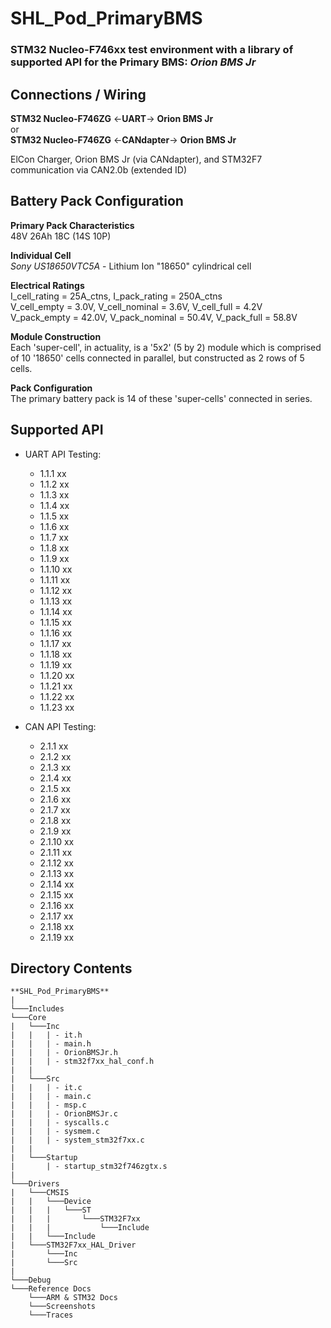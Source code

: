 # SHL_Pod_PrimaryBMS
### STM32 Nucleo-F746xx test environment with a library of supported API for the Primary BMS: *Orion BMS Jr*


## Connections / Wiring
**STM32 Nucleo-F746ZG**    <-**UART**->   **Orion BMS Jr** \
							  or \
**STM32 Nucleo-F746ZG**   <-**CANdapter**->  **Orion BMS Jr**

ElCon Charger, Orion BMS Jr (via CANdapter), and STM32F7 communication via CAN2.0b (extended ID)

## Battery Pack Configuration
**Primary Pack Characteristics** \
48V 26Ah 18C (14S 10P)

**Individual Cell**  \
*Sony US18650VTC5A* - Lithium Ion "18650" cylindrical cell

**Electrical Ratings** \
I_cell_rating = 25A_ctns,   I_pack_rating = 250A_ctns \
V_cell_empty = 3.0V,   V_cell_nominal = 3.6V,   V_cell_full = 4.2V \
V_pack_empty = 42.0V,   V_pack_nominal = 50.4V,   V_pack_full = 58.8V

**Module Construction** \
Each 'super-cell', in actuality, is a '5x2' (5 by 2) module which is comprised of 10 '18650' cells connected in parallel, but constructed as 2 rows of 5 cells.

**Pack Configuration** \
The primary battery pack is 14 of these 'super-cells' connected in series.


## Supported API
- UART API Testing:
	- 1.1.1 		xx
	- 1.1.2 		xx
	- 1.1.3 		xx
	- 1.1.4 		xx
	- 1.1.5 		xx
	- 1.1.6 		xx
	- 1.1.7 		xx
	- 1.1.8 		xx
	- 1.1.9 		xx
	- 1.1.10 		xx
	- 1.1.11 		xx
	- 1.1.12 		xx
	- 1.1.13 		xx
	- 1.1.14 		xx
	- 1.1.15 		xx
	- 1.1.16 		xx
	- 1.1.17 		xx
	- 1.1.18 		xx
	- 1.1.19 		xx
	- 1.1.20 		xx
	- 1.1.21 		xx
	- 1.1.22 		xx
	- 1.1.23 		xx
 
- CAN API Testing:
	- 2.1.1 		xx
	- 2.1.2 		xx
	- 2.1.3 		xx
	- 2.1.4 		xx
	- 2.1.5 		xx
	- 2.1.6 		xx
	- 2.1.7 		xx
	- 2.1.8 		xx
	- 2.1.9 		xx
	- 2.1.10 		xx
	- 2.1.11 		xx
	- 2.1.12 		xx
	- 2.1.13 		xx
	- 2.1.14 		xx
	- 2.1.15 		xx
	- 2.1.16 		xx
	- 2.1.17 		xx
	- 2.1.18 		xx
	- 2.1.19 		xx

## Directory Contents
```
**SHL_Pod_PrimaryBMS**
|
└───Includes 
└───Core 
|   └───Inc 
|   |   | - it.h
|   |   | - main.h
|   |   | - OrionBMSJr.h
|   |   | - stm32f7xx_hal_conf.h
|   |
|   └───Src
|   |   | - it.c
|   |   | - main.c
|   |   | - msp.c
|   |   | - OrionBMSJr.c
|   |   | - syscalls.c
|   |   | - sysmem.c
|   |   | - system_stm32f7xx.c
|   |
|   └───Startup
|       | - startup_stm32f746zgtx.s
|
└───Drivers
|   └───CMSIS
|   |	└───Device
|   |	|   └───ST
|   |	|       └───STM32F7xx
|   |	|           └───Include
|   |	└───Include
|   └───STM32F7xx_HAL_Driver
|   	└───Inc
|   	└───Src
|
└───Debug 
└───Reference Docs
    └───ARM & STM32 Docs
    └───Screenshots
    └───Traces
```
